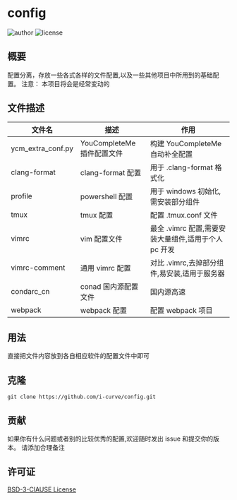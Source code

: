 # config

![author](https://img.shields.io/badge/author-i--curve-brightgreen) ![license](https://img.shields.io/badge/license-BSD--3-brightgreen)

## 概要

配置分离，存放一些各式各样的文件配置,以及一些其他项目中所用到的基础配置。
注意： 本项目将会是经常变动的

## 文件描述

| 文件名            | 描述                       | 作用                                                 |
| ----------------- | -------------------------- | ---------------------------------------------------- |
| ycm_extra_conf.py | YouCompleteMe 插件配置文件 | 构建 YouCompleteMe 自动补全配置                      |
| clang-format      | clang-format 配置          | 用于 .clang-format 格式化                            |
| profile           | powershell 配置            | 用于 windows 初始化,需安装部分组件                   |
| tmux              | tmux 配置                  | 配置 .tmux.conf 文件                                 |
| vimrc             | vim 配置文件               | 最全 .vimrc 配置,需要安装大量组件,适用于个人 pc 开发 |
| vimrc-comment     | 通用 vimrc 配置            | 对比 .vimrc,去掉部分组件,易安装,适用于服务器         |
| condarc_cn        | conad 国内源配置文件       | 国内源高速                                           |
| webpack           | webpack 配置               | 配置 webpack 项目                                    |

## 用法

直接把文件内容放到各自相应软件的配置文件中即可

## 克隆

```git
git clone https://github.com/i-curve/config.git
```

## 贡献

如果你有什么问题或者别的比较优秀的配置,欢迎随时发出 issue 和提交你的版本。
请添加合理备注

## 许可证

[BSD-3-ClAUSE License](LICENSE)
